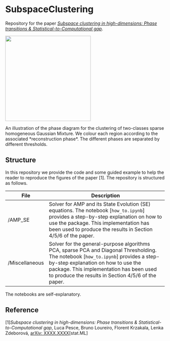 # SubspaceClustering

Repository for the paper [*Subspace clustering in high-dimensions: Phase transitions \& Statistical-to-Computational gap*](https://arxiv.org/abs/XXXX.XXXX). 

<p float="left">
  <img src="https://github.com/lucpoisson/SubspaceClustering/Figures/subspace_fig.001.jpeg" height="270" />
</p>
An illustration of the phase diagram for the clustering of two-classes sparse homogeneous Gaussian Mixture. We colour each region according to the associated *reconstruction phase*. The different phases are separated by different thresholds. 

## Structure

In this repository we provide the code and some guided example to help the reader to reproduce the figures of the paper [1]. The repository is structured as follows.

| File                          | Description                                                                                                                                                    |
|-------------------------------|----------------------------------------------------------------------------------------------------------------------------------------------------------------|
|/AMP_SE| Solver for AMP and its State Evolution (SE) equations. The notebook [```how_to.ipynb```] provides a step-by-step explanation on how to use the package. This implementation has been used to produce the results in Section 4/5/6 of the paper.           |
| /Miscellaneous | Solver for the general-purpose algorithms PCA, sparse PCA and Diagonal Thresholding. The notebook [```how_to.ipynb```] provides a step-by-step explanation on how to use the package. This implementation has been used to produce the results in Section 4/5/6 of the paper.                  |


The notebooks are self-explanatory.

## Reference

[1]*Subspace clustering in high-dimensions: Phase transitions \& Statistical-to-Computational gap*,
Luca Pesce, Bruno Loureiro, Florent Krzakala, Lenka Zdeborová, [arXiv: XXXX.XXXX](https://arxiv.org/abs/XXXX.XXXX)[stat.ML]

